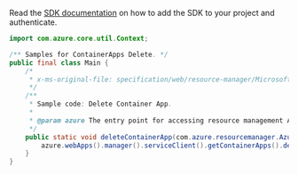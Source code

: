 Read the [SDK documentation](https://github.com/Azure/azure-sdk-for-java/blob/azure-resourcemanager_2.15.0/sdk/resourcemanager/azure-resourcemanager/README.md) on how to add the SDK to your project and authenticate.

```java
import com.azure.core.util.Context;

/** Samples for ContainerApps Delete. */
public final class Main {
    /*
     * x-ms-original-file: specification/web/resource-manager/Microsoft.Web/stable/2021-03-01/examples/DeleteContainerApp.json
     */
    /**
     * Sample code: Delete Container App.
     *
     * @param azure The entry point for accessing resource management APIs in Azure.
     */
    public static void deleteContainerApp(com.azure.resourcemanager.AzureResourceManager azure) {
        azure.webApps().manager().serviceClient().getContainerApps().delete("rg", "testWorkerApp0", Context.NONE);
    }
}
```
